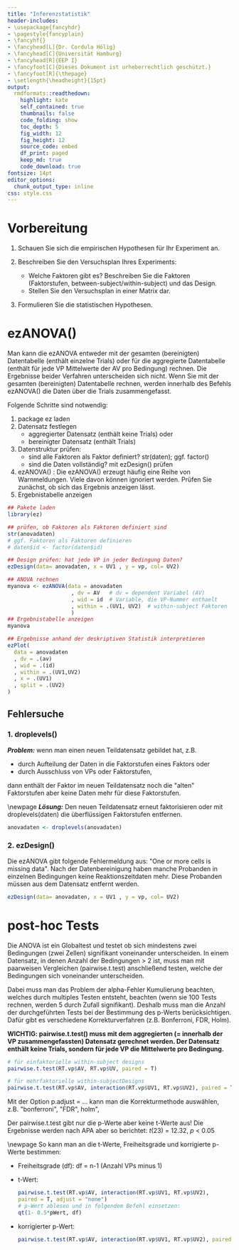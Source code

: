 ```yaml
---
title: "Inferenzstatistik"
header-includes: 
- \usepackage{fancyhdr} 
- \pagestyle{fancyplain} 
- \fancyhf{}
- \fancyhead[L]{Dr. Cordula Hölig}
- \fancyhead[C]{Universität Hamburg}
- \fancyhead[R]{EEP I}
- \fancyfoot[C]{Dieses Dokument ist urheberrechtlich geschützt.} 
- \fancyfoot[R]{\thepage} 
- \setlength{\headheight}{15pt} 
output:
  rmdformats::readthedown:
    highlight: kate
    self_contained: true
    thumbnails: false
    code_folding: show
    toc_depth: 5
    fig_width: 12 
    fig_height: 12
    source_code: embed
    df_print: paged
    keep_md: true
    code_download: true
fontsize: 14pt
editor_options: 
  chunk_output_type: inline
css: style.css
---
```




# Vorbereitung

1. Schauen Sie sich die empirischen Hypothesen für Ihr Experiment an. 
2. Beschreiben Sie den Versuchsplan Ihres Experiments: 
    *    Welche Faktoren gibt es? Beschreiben Sie die Faktoren (Faktorstufen, between-subject/within-subject) und das Design.
    *    Stellen Sie den Versuchsplan in einer Matrix dar.

3. Formulieren Sie die statistischen Hypothesen.


# ezANOVA()

Man kann die ezANOVA entweder mit der gesamten (bereinigten) Datentabelle (enthält einzelne Trials)
oder für die aggregierte Datentabelle (enthält für jede VP Mittelwerte der AV pro Bedingung) rechnen. Die Ergebnisse beider Verfahren unterscheiden sich nicht. Wenn Sie mit der gesamten (bereinigten) Datentabelle rechnen, werden innerhalb des Befehls ezANOVA() die Daten über die Trials zusammengefasst.

Folgende Schritte sind notwendig:

1. package ez laden
2. Datensatz festlegen
    + aggregierter Datensatz (enthält keine Trials) oder
    + bereinigter Datensatz (enthält Trials)
3. Datenstruktur prüfen: 
    + sind alle Faktoren als Faktor definiert? str(daten); ggf. factor() 
    + sind die Daten vollständig? mit ezDesign() prüfen
4. ezANOVA() : Die ezANOVA() erzeugt häufig eine Reihe von Warnmeldungen. Viele davon können ignoriert werden. Prüfen Sie zunächst, ob sich das Ergebnis anzeigen lässt.
5. Ergebnistabelle anzeigen
    


```r
## Pakete laden
library(ez)

## prüfen, ob Faktoren als Faktoren definiert sind
str(anovadaten)
# ggf. Faktoren als Faktoren definieren
# daten$id <- factor(daten$id)

## Design prüfen: hat jede VP in jeder Bedingung Daten?
ezDesign(data= anovadaten, x = UV1 , y = vp, col= UV2)

## ANOVA rechnen
myanova <- ezANOVA(data = anovadaten  
                    , dv = AV   # dv = dependent Variabel (AV)
                    , wid = id  # Variable, die VP-Nummer enthaelt
                    , within = .(UV1, UV2)  # within-subject Faktoren
                    )
## Ergebnistabelle anzeigen
myanova

## Ergebnisse anhand der deskriptiven Statistik interpretieren
ezPlot(
  data = anovadaten
  , dv = .(av)
  , wid = .(id)
  , within = .(UV1,UV2)
  , x = .(UV1)
  , split = .(UV2)
)
```

## Fehlersuche

### 1. droplevels()
***Problem:*** wenn man einen neuen Teildatensatz gebildet hat, z.B. 

*   durch Aufteilung der Daten in die Faktorstufen eines Faktors oder 
*   durch Ausschluss von VPs oder Faktorstufen, 

dann enthält der Faktor im neuen Teildatensatz noch die "alten" Faktorstufen aber keine Daten mehr für diese Faktorstufen.  

\newpage
***Lösung:*** Den neuen Teildatensatz erneut faktorisieren oder mit droplevels(daten) die überflüssigen Faktorstufen entfernen.


```r
anovadaten <- droplevels(anovadaten)
```
### 2. ezDesign()
Die ezANOVA gibt folgende Fehlermeldung aus: "One or more cells is missing data". 
Nach der Datenbereinigung haben manche Probanden in einzelnen Bedingungen keine Reaktionszeitdaten mehr. Diese Probanden müssen aus dem Datensatz entfernt werden.


```r
ezDesign(data= anovadaten, x = UV1 , y = vp, col= UV2)
```

# post-hoc Tests
Die ANOVA ist ein Globaltest und testet ob sich mindestens zwei Bedingungen (zwei Zellen)
signifikant voneinander unterscheiden. In einem Datensatz, in denen Anzahl der Bedingungen > 2 ist,
muss man mit paarweisen Vergleichen (pairwise.t.test) anschließend testen, welche der Bedingungen 
sich voneinander unterscheiden. 

Dabei muss man das Problem der alpha-Fehler Kumulierung beachten, welches 
durch multiples Testen entsteht, beachten (wenn sie 100 Tests rechnen, werden 5 durch Zufall 
signifikant). Deshalb muss man die Anzahl der durchgeführten Tests bei der Bestimmung des p-Werts 
berücksichtigen. Dafür gibt es verschiedene Korrekturverfahren (z.B. Bonferroni, FDR, Holm).


**WICHTIG: pairwise.t.test() muss mit dem aggregierten (= innerhalb der VP zusammengefassten) Datensatz gerechnet werden. Der Datensatz enthält keine Trials, sondern für jede VP die Mittelwerte pro Bedingung.** 


```r
# für einfaktorielle within-subject designs
pairwise.t.test(RT.vp$AV, RT.vp$UV, paired = T)

# für mehrfaktorielle within-subjectDesigns
pairwise.t.test(RT.vp$AV, interaction(RT.vp$UV1, RT.vp$UV2), paired = T)
```

Mit der Option p.adjust = ... kann man die Korrekturmethode auswählen, z.B. "bonferroni", "FDR", holm", 

Der pairwise.t.test gibt nur die p-Werte aber keine t-Werte aus! Die Ergebnisse werden nach APA aber so berichtet: *t*(23) = 12.32, *p* < 0.05

\newpage
So kann man an die t-Werte,  Freiheitsgrade und korrigierte p-Werte bestimmen:

* Freiheitsgrade (df): df = n-1 (Anzahl VPs minus 1)
* t-Wert: 
  
  ```r
  pairwise.t.test(RT.vp$AV, interaction(RT.vp$UV1, RT.vp$UV2),
  paired = T, adjust = "none")
  # p-Wert ablesen und in folgendem Befehl einsetzen:
  qt(1- 0.5*pWert, df)
  ```
* korrigierter p-Wert: 
  
  ```r
  pairwise.t.test(RT.vp$AV, interaction(RT.vp$UV1, RT.vp$UV2), paired = T)
  ```
